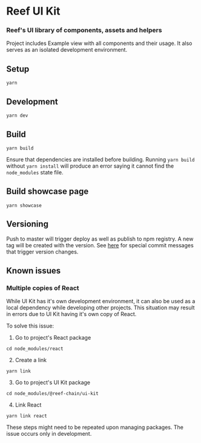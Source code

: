 # Reef UI Kit

### Reef's UI library of components, assets and helpers

Project includes Example view with all components and their usage. It also serves as an isolated development environment.

## Setup

```
yarn
```

## Development

```
yarn dev
```

## Build

```
yarn build
```
Ensure that dependencies are installed before building. Running `yarn build`
without `yarn install` will produce an error saying it cannot find the
`node_modules` state file.

## Build showcase page

```
yarn showcase
```

## Versioning

Push to master will trigger deploy as well as publish to npm registry. A new tag will be created with the version. See [here](https://github.com/mikeal/merge-release#workflow) for special commit messages that trigger version changes.


## Known issues

### Multiple copies of React

While UI Kit has it's own development environment, it can also be used as a local dependency while developing other projects. This situation may result in errors due to UI Kit having it's own copy of React.

To solve this issue:

1. Go to project's React package
```
cd node_modules/react
```

2. Create a link
```
yarn link
```

3. Go to project's UI Kit package
```
cd node_modules/@reef-chain/ui-kit
```

4. Link React
```
yarn link react
```

These steps might need to be repeated upon managing packages. The issue occurs only in development.
